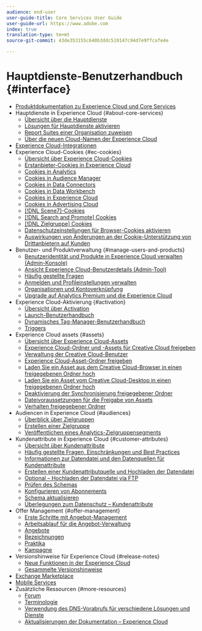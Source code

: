 ```yaml
---
audience: end-user
user-guide-title: Core Services User Guide
user-guide-url: https://www.adobe.com
index: true
translation-type: tm+mt
source-git-commit: 43de353155c640b3ddc519147c94d7e9ffcafe4e

---
```



# Hauptdienste-Benutzerhandbuch {#interface}

+ [Produktdokumentation zu Experience Cloud und Core Services](experience-cloud.md)
+ Hauptdienste in Experience Cloud {#about-core-services}
   + [Übersicht über die Hauptdienste](core-services-landing.md)
   + [Lösungen für Hauptdienste aktivieren](core-services/core-services.md)
   + [Report Suites einer Organisation zuweisen](core-services/report-suite-mapping.md)
   + [Über die neuen Cloud-Namen der Experience Cloud](solutions-core-services.md)
+ [Experience Cloud-Integrationen](marketing-cloud-integrations.md)
+ Experience Cloud-Cookies {#ec-cookies}
   + [Übersicht über Experience Cloud-Cookies](cookies/cookies-privacy.md)
   + [Erstanbieter-Cookies in Experience Cloud](cookies/cookies-first-party.md)
   + [Cookies in Analytics](cookies/cookies-analytics.md)
   + [Cookies in Audience Manager](cookies/cookies-am.md)
   + [Cookies in Data Connectors](cookies/cookies-dc.md)
   + [Cookies in Data Workbench](cookies/cookies-insight.md)
   + [Cookies in Experience Cloud](cookies/cookies-mc.md)
   + [Cookies in Advertising Cloud](cookies/cookies-advertising-cloud.md)
   + [[!DNL Scene7]-Cookies](cookies/cookies-s7.md)
   + [[!DNL Search and Promote] Cookies](cookies/cookies-snp.md)
   + [[!DNL Zielgruppe] Cookies](cookies/cookies-target.md)
   + [Datenschutzeinstellungen für Browser-Cookies aktivieren](cookies/browser-cookie-settings.md)
   + [Auswirkungen von Änderungen an der Cookie-Unterstützung von Drittanbietern auf Kunden](cookies/cookies-thirdparty.md)
+ Benutzer- und Produktverwaltung {#manage-users-and-products}
   + [Benutzeridentität und Produkte in Experience Cloud verwalten (Admin-Konsole)](admin-getting-started/admin-getting-started.md)
   + [Ansicht Experience Cloud-Benutzerdetails (Admin-Tool)](admin-getting-started/admin-tool-experience-cloud.md)
   + [Häufig gestellte Fragen](admin-getting-started/faq.md)
   + [Anmelden und Profileinstellungen verwalten](admin-getting-started/getting-started-experience-cloud.md)
   + [Organisationen und Kontoverknüpfung](admin-getting-started/organizations.md)
   + [Upgrade auf Analytics Premium und die Experience Cloud](admin-getting-started/upgrade-to-analytics-premium.md)
+ Experience Cloud-Aktivierung {#activation}
   + [Übersicht über Activation](activation/activation.md)
   + [Launch-Benutzerhandbuch](https://docs.adobe.com/content/help/en/launch/using/overview.html)
   + [Dynamisches Tag-Manager-Benutzerhandbuch](https://docs.adobe.com/content/help/en/dtm/using/dtm-home.html)
   + [Triggers](activation/triggers.md)
+ Experience Cloud assets {#assets}
   + [Übersicht über Experience Cloud-Assets](experience-cloud-assets/experience-cloud-assets.md)
   + [Experience Cloud-Ordner und -Assets für Creative Cloud freigeben](experience-cloud-assets/creative-cloud.md)
   + [Verwaltung der Creative Cloud-Benutzer](experience-cloud-assets/t-admin-add-cc-user.md)
   + [Experience Cloud-Asset-Ordner freigeben](experience-cloud-assets/t-share-creative-cloud.md)
   + [Laden Sie ein Asset aus dem Creative Cloud-Browser in einen freigegebenen Ordner hoch](experience-cloud-assets/t-upload-asset-cc.md)
   + [Laden Sie ein Asset vom Creative Cloud-Desktop in einen freigegebenen Ordner hoch](experience-cloud-assets/t-cc-asset-upload-thor.md)
   + [Deaktivierung der Synchronisierung freigegebener Ordner](experience-cloud-assets/t-disable-asset-sync.md)
   + [Dateivoraussetzungen für die Freigabe von Assets](experience-cloud-assets/assets-file-reqs.md)
   + [Verhalten freigegebener Ordner](experience-cloud-assets/asset-behavior.md)
+ Audiencen in Experience Cloud {#audiences}
   + [Überblick über Zielgruppen](audience-library/audience-library.md)
   + [Erstellen einer Zielgruppe](audience-library/t-audience-create.md)
   + [Veröffentlichen eines Analytics-Zielgruppensegments](audience-library/t-publish-audience-segment.md)
+ Kundenattribute in Experience Cloud {#customer-attributes}
   + [Übersicht über Kundenattribute](attributes/attributes.md)
   + [Häufig gestellte Fragen, Einschränkungen und Best Practices](attributes/faq-crs.md)
   + [Informationen zur Datendatei und den Datenquellen für Kundenattribute](attributes/crs-data-file.md)
   + [Erstellen einer Kundenattributquelle und Hochladen der Datendatei](attributes/t-crs-usecase.md)
   + [Optional – Hochladen der Datendatei via FTP](attributes/t-upload-attributes-ftp.md)
   + [Prüfen des Schemas](attributes/validate-schema.md)
   + [Konfigurieren von Abonnements](attributes/subscription.md)
   + [Schema aktualisieren](attributes/t-update-schema.md)
   + [Überlegungen zum Datenschutz – Kundenattribute](attributes/privacy-mac.md)
+ Offer Management {#offer-management}
   + [Erste Schritte mit Angebot-Management](offer-management/getting-started.md)
   + [Arbeitsablauf für die Angebot-Verwaltung](offer-management/offer-management-workflow.md)
   + [Angebote](offer-management/offers.md)
   + [Bezeichnungen](offer-management/labels.md)
   + [Praktika](offer-management/placements.md)
   + [Kampagne](offer-management/campaign.md)
+ Versionshinweise für Experience Cloud {#release-notes}
   + [Neue Funktionen in der Experience Cloud](https://docs.adobe.com/content/help/en/release-notes/experience-cloud/current.html)
   + [Gesammelte Versionshinweise](marketing-cloud-interface/release-notes.md)
+ [Exchange Marketplace](exchange.md)
+ [Mobile Services](https://docs.adobe.com/content/help/en/mobile-services/using/home.html)
+ Zusätzliche Ressourcen {#more-resources}
   + [Forum](https://forums.adobe.com/community/experience-cloud)
   + [Terminologie](terms.md)
   + [Verwendung des DNS-Vorabrufs für verschiedene Lösungen und Dienste](dns-prefetch.md)
   + [Aktualisierungen der Dokumentation – Experience Cloud](doc-updates.md)
